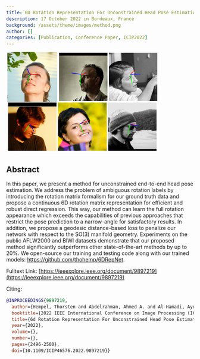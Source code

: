 ```yaml
---
title: 6D Rotation Representation For Unconstrained Head Pose Estimation
description: 17 October 2022 in Bordeaux, France
background: /assets/theme/images/method.png
author: []
categories: [Publication, Conference Paper, ICIP2022]
---
```


![image](/assets/theme/images/icip2022_6drepnet.png)
## Abstract
In this paper, we present a method for unconstrained end-to-end head pose estimation. We address the problem of ambiguous rotation labels by introducing the rotation matrix formalism for our ground truth data and propose a continuous 6D rotation matrix representation for efficient and robust direct regression. This way, our method can learn the full rotation appearance which exceeds the capabilities of previous approaches that restrict the pose prediction to a narrow-angle for satisfactory results. In addition, we propose a geodesic distance-based loss to penalize our network with respect to the SO(3) manifold geometry. Experiments on the public AFLW2000 and BIWI datasets demonstrate that our proposed method significantly outperforms other state-of-the-art methods by up to 20%. We open-source our training and testing code along with our trained models: https://github.com/thohemp/6DRepNet.

Fulltext Link: [https://ieeexplore.ieee.org/document/9897219](https://ieeexplore.ieee.org/document/9897219)

Citing:
```bibtex
@INPROCEEDINGS{9897219,
  author={Hempel, Thorsten and Abdelrahman, Ahmed A. and Al-Hamadi, Ayoub},
  booktitle={2022 IEEE International Conference on Image Processing (ICIP)}, 
  title={6d Rotation Representation For Unconstrained Head Pose Estimation}, 
  year={2022},
  volume={},
  number={},
  pages={2496-2500},
  doi={10.1109/ICIP46576.2022.9897219}}

```
